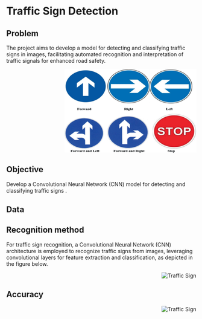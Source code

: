 # Traffic Sign Detection

## Problem

The project aims to develop a model for detecting and classifying traffic signs in images, facilitating automated recognition and interpretation of traffic signals for enhanced road safety.

<div style="text-align: right;">
    <img src="https://github.com/sanketpatil51/taffic_sign/blob/main/ts.png" alt="Traffic Sign" width="350"/>
</div>


## Objective

Develop a Convolutional Neural Network (CNN) model for  detecting and classifying traffic signs .


## Data




## Recognition method
For traffic sign recognition, a Convolutional Neural Network (CNN) architecture is employed to recognize traffic signs from images, leveraging convolutional layers for feature extraction and classification, as depicted in the figure below.


<div style="text-align: right;">
    <img src="https://miro.medium.com/v2/resize:fit:1358/1*yB1pzPghGCQDox_nS75NJQ.jpeg" alt="Traffic Sign" width="800"/>
</div>


## Accuracy

<div style="text-align: right;">
    <img src="https://miro.medium.com/v2/resize:fit:1358/1*yB1pzPghGCQDox_nS75NJQ.jpeg" alt="Traffic Sign" width="800"/>
</div>





